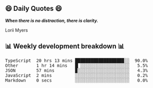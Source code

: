 ## 😄 Daily Quotes 😄

_**When there is no distraction, there is clarity.**_

Lorii Myers



## 📊 Weekly development breakdown 📊

<pre>TypeScript  20 hrs 13 mins ██████████████████▉░░  90.0%
Other       1 hr 14 mins   █▏░░░░░░░░░░░░░░░░░░░   5.5%
JSON        57 mins        ▉░░░░░░░░░░░░░░░░░░░░   4.3%
JavaScript  2 mins         ░░░░░░░░░░░░░░░░░░░░░   0.2%
Markdown    0 secs         ░░░░░░░░░░░░░░░░░░░░░   0.0%</pre>